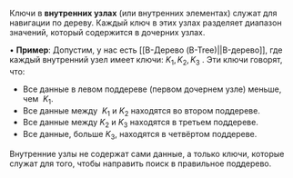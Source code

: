 
Ключи в **внутренних узлах** (или внутренних элементах) служат для навигации по дереву. Каждый ключ в этих узлах разделяет диапазон значений, который содержится в дочерних узлах.

• **Пример**: Допустим, у нас есть [[B-Дерево (B-Tree)||B-дерево]], где каждый внутренний узел имеет ключи: $K_1, K_2, K_3$ . Эти ключи говорят, что:
- Все данные в левом поддереве (первом дочернем узле) меньше, чем  $K_1$.
- Все данные между  $K_1$ и $K_2$ находятся во втором поддереве.
- Все данные между $K_2$ и $K_3$ находятся в третьем поддереве.
- Все данные, больше $K_3$, находятся в четвёртом поддереве.

Внутренние узлы не содержат сами данные, а только ключи, которые служат для того, чтобы направить поиск в правильное поддерево.